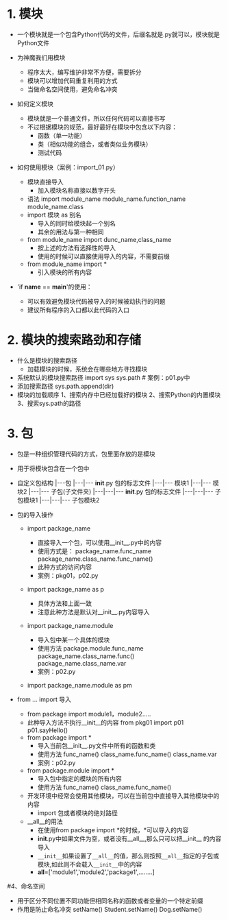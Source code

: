 # 1. 模块
- 一个模块就是一个包含Python代码的文件，后缀名就是.py就可以，模块就是Python文件
- 为神魔我们用模块
    - 程序太大，编写维护非常不方便，需要拆分
    - 模块可以增加代码重复利用的方式
    - 当做命名空间使用，避免命名冲突
- 如何定义模块
    - 模块就是一个普通文件，所以任何代码可以直接书写
    - 不过根据模块的规范，最好最好在模块中包含以下内容：
        - 函数（单一功能）
        - 类（相似功能的组合，或者类似业务模块）
        - 测试代码
        
- 如何使用模块（案例：import_01.py）
    - 模块直接导入
        - 加入模块名称直接以数字开头
    - 语法
            import  module_name
            module_name.function_name
            module_name.class
    - import 模块  as  别名
        - 导入的同时给模块起一个别名
        - 其余的用法与第一种相同
    - from  module_name import dunc_name,class_name
        - 按上述的方法有选择性的导入
        - 使用的时候可以直接使用导入的内容，不需要前缀
    - from module_name  import *
        - 引入模块的所有内容
- 'if __name__ == __main__'的使用：
    - 可以有效避免模块代码被导入的时候被动执行的问题
    - 建议所有程序的入口都以此代码的入口
    
# 2. 模块的搜索路劲和存储
- 什么是模块的搜索路径
    - 加载模块的时候，系统会在哪些地方寻找模块
- 系统默认的模块搜索路径
        import  sys
        sys.path
        # 案例：p01.py中
- 添加搜索路径
    sys.path.append(dir)
- 模块的加载顺序
    1、搜索内存中已经加载好的模块
    2、搜索Python的内置模块
    3、搜索sys.path的路径
    
# 3. 包
- 包是一种组织管理代码的方式，包里面存放的是模块
- 用于将模块包含在一个包中
- 自定义包结构
        |---包
        |---|--- __init__.py  包的标志文件
        |---|--- 模块1
        |---|--- 模块2
        |---|--- 子包(子文件夹)
        |---|---|--- __init__.py  包的标志文件
        |---|---|--- 子包模块1
        |---|---|--- 子包模块2
- 包的导入操作
    - import package_name
        - 直接导入一个包，可以使用__init__.py中的内容
        - 使用方式是：
                package_name.func_name
                package_name.class_name.func_name()
        - 此种方式的访问内容
        - 案例：pkg01，p02.py
    - import package_name as p
        - 具体方法和上面一致
        - 注意此种方法是默认对__init__.py内容导入    
        
    - import package_name.module
        - 导入包中某一个具体的模块
        - 使用方法
                package.module.func_name
                package_name.class_name.func()
                package_name.class_name.var
        - 案例：p02.py
    - import package_name.module as  pm
    
- from ... import 导入
    - from package import module1，module2.....
    - 此种导入方法不执行__init__的内容
                    from pkg01 import p01
                    p01.sayHello()
    - from package import *
        - 导入当前包__init__.py文件中所有的函数和类
        - 使用方法
                func_name()
                class_name.func_name()
                class_name.var
        - 案例：p02.py
    - from package.module import *
        - 导入包中指定的模块的所有内容
        - 使用方法
                    func_name()
                    class_name.func_name()
    - 开发环境中经常会使用其他模块，可以在当前包中直接导入其他模块中的内容
        - import  包或者模块的绝对路径
    - __all__的用法
        - 在使用from package import *的时候，*可以导入的内容
        - __init__.py中如果文件为空，或者没有__all__,那么只可以把__init__
          的内容导入
        - `__init__`如果设置了`__all__`的值，那么则按照`__all__`指定的子包或
           模块,如此则不会载入`__init__`中的内容
        - __all__=['module1','module2','package1',........]
        
#4、命名空间
- 用于区分不同位置不同功能但相同名称的函数或者变量的一个特定前缀
- 作用是防止命名冲突
         setName()
         Student.setName()
         Dog.setName()